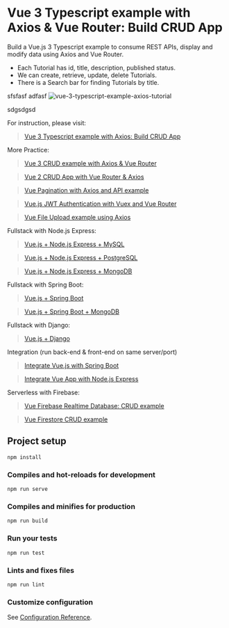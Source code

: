 # Vue 3 Typescript example with Axios & Vue Router: Build CRUD App
Build a Vue.js 3 Typescript example to consume REST APIs, display and modify data using Axios and Vue Router.
- Each Tutorial has id, title, description, published status.
- We can create, retrieve, update, delete Tutorials.
- There is a Search bar for finding Tutorials by title.

sfsfasf
adfasf
![vue-3-typescript-example-axios-tutorial](vue-3-typescript-example-axios-tutorial.png)


sdgsdgsd

For instruction, please visit:
> [Vue 3 Typescript example with Axios: Build CRUD App](https://bezkoder.com/vue-3-typescript-axios/)

More Practice:
> [Vue 3 CRUD example with Axios & Vue Router](https://bezkoder.com/vue-3-crud/)

> [Vue 2 CRUD App with Vue Router & Axios](https://bezkoder.com/vue-js-crud-app/)

> [Vue Pagination with Axios and API example](https://bezkoder.com/vue-pagination-axios/)

> [Vue.js JWT Authentication with Vuex and Vue Router](https://bezkoder.com/jwt-vue-vuex-authentication/)

> [Vue File Upload example using Axios](https://bezkoder.com/vue-axios-file-upload/)

Fullstack with Node.js Express:
> [Vue.js + Node.js Express + MySQL](https://bezkoder.com/vue-js-node-js-express-mysql-crud-example/)

> [Vue.js + Node.js Express + PostgreSQL](https://bezkoder.com/vue-node-express-postgresql/)

> [Vue.js + Node.js Express + MongoDB](https://bezkoder.com/vue-node-express-mongodb-mevn-crud/)

Fullstack with Spring Boot:
> [Vue.js + Spring Boot](https://bezkoder.com/spring-boot-vue-js-crud-example/)

> [Vue.js + Spring Boot + MongoDB](https://bezkoder.com/spring-boot-vue-mongodb/)

Fullstack with Django:
> [Vue.js + Django](https://bezkoder.com/django-vue-js-rest-framework/)

Integration (run back-end & front-end on same server/port)
> [Integrate Vue.js with Spring Boot](https://bezkoder.com/integrate-vue-spring-boot/)

> [Integrate Vue App with Node.js Express](https://bezkoder.com/serve-vue-app-express/)

Serverless with Firebase:
> [Vue Firebase Realtime Database: CRUD example](https://bezkoder.com/vue-firebase-realtime-database/)

> [Vue Firestore CRUD example](https://bezkoder.com/vue-firestore-crud/)

## Project setup
```
npm install
```

### Compiles and hot-reloads for development
```
npm run serve
```

### Compiles and minifies for production
```
npm run build
```

### Run your tests
```
npm run test
```

### Lints and fixes files
```
npm run lint
```

### Customize configuration
See [Configuration Reference](https://cli.vuejs.org/config/).
